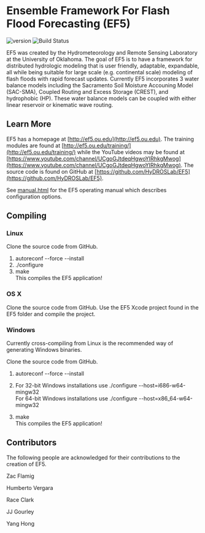 Ensemble Framework For Flash Flood Forecasting (EF5)
===
![version](https://img.shields.io/badge/version-1.2.5-blue.svg?style=flat) ![Build Status](https://github.com/AHWALab/EF5/actions/workflows/ci.yml/badge.svg?branch=v1.2.5)

EF5 was created by the Hydrometeorology and Remote Sensing Laboratory at the University of Oklahoma.
The goal of EF5 is to have a framework for distributed hydrologic modeling that is user friendly, adaptable, expandable, all while being suitable for large scale (e.g. continental scale) modeling of flash floods with rapid forecast updates. Currently EF5 incorporates 3 water balance models including the Sacramento Soil Moisture Accouning Model (SAC-SMA), Coupled Routing and Excess Storage (CREST), and hydrophobic (HP). These water balance models can be coupled with either linear reservoir or kinematic wave routing. 

## Learn More

EF5 has a homepage at [http://ef5.ou.edu](http://ef5.ou.edu). The training modules are found at [http://ef5.ou.edu/training/](http://ef5.ou.edu/training/) while the YouTube videos may be found at [https://www.youtube.com/channel/UCgoGJtdeqHgwoYIRhkgMwog](https://www.youtube.com/channel/UCgoGJtdeqHgwoYIRhkgMwog). The source code is found on GitHub at [https://github.com/HyDROSLab/EF5](https://github.com/HyDROSLab/EF5).

See [manual.html](manual.html) for the EF5 operating manual which describes configuration options.

## Compiling

### Linux

Clone the source code from GitHub.   
1. autoreconf --force --install   
2. ./configure   
3. make   
   This compiles the EF5 application!

### OS X

Clone the source code from GitHub. Use the EF5 Xcode project found in the EF5 folder and compile the project.

### Windows

Currently cross-compiling from Linux is the recommended way of generating Windows binaries.

Clone the source code from GitHub.

1. autoreconf --force --install
2. For 32-bit Windows installations use ./configure --host=i686-w64-mingw32   
   For 64-bit Windows installations use ./configure --host=x86_64-w64-mingw32

3. make   
   This compiles the EF5 application!

## Contributors

The following people are acknowledged for their contributions to the creation of EF5.

Zac Flamig

Humberto Vergara

Race Clark

JJ Gourley

Yang Hong

